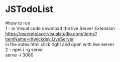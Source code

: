 # JSTodoList

#how to run </br>
  1 -  in Visual code download the live Server Extension </br>
         https://marketplace.visualstudio.com/items?itemName=ritwickdey.LiveServer </br>
        in the index.html click right and open with live server </br>
  2 -  npm i -g serve </br>
        serve -l 3000 </br>
        
  
